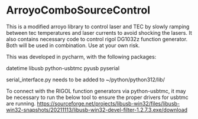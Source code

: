# ArroyoComboSourceControl
This is a modified arroyo library to control laser and TEC by slowly ramping between tec temperatures and laser currents to avoid shocking the lasers. It also contains necessary code to control rigol DG1032z function generator. Both will be used in combination. Use at your own risk.

This was developed in pycharm, with the following packages:

datetime
libusb
python-usbtmc
pyusb
pyserial

serial_interface.py needs to be added to ~/python/python312/lib/

To connect with the RIGOL function generators via python-usbtmc, it may be necessary to run the below tool to ensure the proper drivers for usbtmc are running.
https://sourceforge.net/projects/libusb-win32/files/libusb-win32-snapshots/20211113/libusb-win32-devel-filter-1.2.7.3.exe/download
